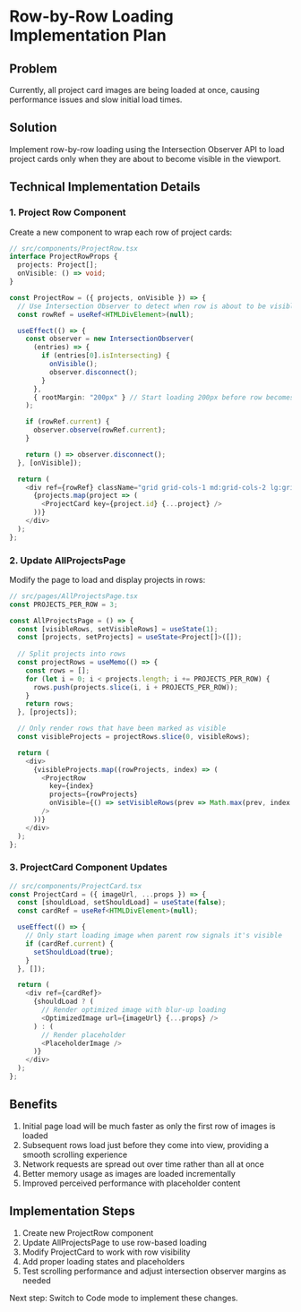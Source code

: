 # Row-by-Row Loading Implementation Plan

## Problem
Currently, all project card images are being loaded at once, causing performance issues and slow initial load times.

## Solution
Implement row-by-row loading using the Intersection Observer API to load project cards only when they are about to become visible in the viewport.

## Technical Implementation Details

### 1. Project Row Component
Create a new component to wrap each row of project cards:

```typescript
// src/components/ProjectRow.tsx
interface ProjectRowProps {
  projects: Project[];
  onVisible: () => void;
}

const ProjectRow = ({ projects, onVisible }) => {
  // Use Intersection Observer to detect when row is about to be visible
  const rowRef = useRef<HTMLDivElement>(null);

  useEffect(() => {
    const observer = new IntersectionObserver(
      (entries) => {
        if (entries[0].isIntersecting) {
          onVisible();
          observer.disconnect();
        }
      },
      { rootMargin: "200px" } // Start loading 200px before row becomes visible
    );

    if (rowRef.current) {
      observer.observe(rowRef.current);
    }

    return () => observer.disconnect();
  }, [onVisible]);

  return (
    <div ref={rowRef} className="grid grid-cols-1 md:grid-cols-2 lg:grid-cols-3 gap-8">
      {projects.map(project => (
        <ProjectCard key={project.id} {...project} />
      ))}
    </div>
  );
};
```

### 2. Update AllProjectsPage
Modify the page to load and display projects in rows:

```typescript
// src/pages/AllProjectsPage.tsx
const PROJECTS_PER_ROW = 3;

const AllProjectsPage = () => {
  const [visibleRows, setVisibleRows] = useState(1);
  const [projects, setProjects] = useState<Project[]>([]);
  
  // Split projects into rows
  const projectRows = useMemo(() => {
    const rows = [];
    for (let i = 0; i < projects.length; i += PROJECTS_PER_ROW) {
      rows.push(projects.slice(i, i + PROJECTS_PER_ROW));
    }
    return rows;
  }, [projects]);

  // Only render rows that have been marked as visible
  const visibleProjects = projectRows.slice(0, visibleRows);

  return (
    <div>
      {visibleProjects.map((rowProjects, index) => (
        <ProjectRow
          key={index}
          projects={rowProjects}
          onVisible={() => setVisibleRows(prev => Math.max(prev, index + 2))}
        />
      ))}
    </div>
  );
};
```

### 3. ProjectCard Component Updates

```typescript
// src/components/ProjectCard.tsx
const ProjectCard = ({ imageUrl, ...props }) => {
  const [shouldLoad, setShouldLoad] = useState(false);
  const cardRef = useRef<HTMLDivElement>(null);

  useEffect(() => {
    // Only start loading image when parent row signals it's visible
    if (cardRef.current) {
      setShouldLoad(true);
    }
  }, []);

  return (
    <div ref={cardRef}>
      {shouldLoad ? (
        // Render optimized image with blur-up loading
        <OptimizedImage url={imageUrl} {...props} />
      ) : (
        // Render placeholder
        <PlaceholderImage />
      )}
    </div>
  );
};
```

## Benefits
1. Initial page load will be much faster as only the first row of images is loaded
2. Subsequent rows load just before they come into view, providing a smooth scrolling experience
3. Network requests are spread out over time rather than all at once
4. Better memory usage as images are loaded incrementally
5. Improved perceived performance with placeholder content

## Implementation Steps
1. Create new ProjectRow component
2. Update AllProjectsPage to use row-based loading
3. Modify ProjectCard to work with row visibility
4. Add proper loading states and placeholders
5. Test scrolling performance and adjust intersection observer margins as needed

Next step: Switch to Code mode to implement these changes.
